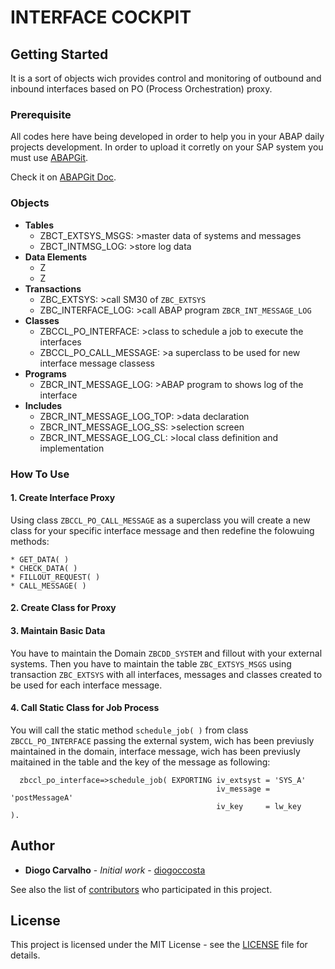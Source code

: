 # INTERFACE COCKPIT

## Getting Started

It is a sort of objects wich provides control and monitoring of outbound and inbound interfaces based on PO (Process Orchestration) proxy.

### Prerequisite

All codes here have being developed in order to help you in your ABAP daily projects development. In order to upload it corretly on your SAP system you must use [ABAPGit](https://github.com/larshp/abapGit).

Check it on [ABAPGit Doc](http://docs.abapgit.org/guide-install.html).

### Objects

* **Tables**
  - ZBCT_EXTSYS_MSGS: >master data of systems and messages
  - ZBCT_INTMSG_LOG: >store log data
* **Data Elements**
  - Z
  - Z
* **Transactions**
  - ZBC_EXTSYS: >call SM30 of ```ZBC_EXTSYS```
  - ZBC_INTERFACE_LOG: >call ABAP program ```ZBCR_INT_MESSAGE_LOG```
* **Classes**
  - ZBCCL_PO_INTERFACE: >class to schedule a job to execute the interfaces
  - ZBCCL_PO_CALL_MESSAGE: >a superclass to be used for new interface message classess
* **Programs**
  - ZBCR_INT_MESSAGE_LOG: >ABAP program to shows log of the interface
* **Includes**
  - ZBCR_INT_MESSAGE_LOG_TOP: >data declaration
  - ZBCR_INT_MESSAGE_LOG_SS: >selection screen
  - ZBCR_INT_MESSAGE_LOG_CL: >local class definition and implementation

### How To Use

#### 1. Create Interface Proxy
Using class ```ZBCCL_PO_CALL_MESSAGE``` as a superclass you will create a new class for your specific interface message and then redefine the folowuing methods:
```abap
* GET_DATA( )
* CHECK_DATA( )
* FILLOUT_REQUEST( )
* CALL_MESSAGE( )
```

#### 2. Create Class for Proxy

#### 3. Maintain Basic Data
You have to maintain the Domain ```ZBCDD_SYSTEM``` and fillout with your external systems. Then you have to maintain the table ```ZBC_EXTSYS_MSGS``` using transaction ```ZBC_EXTSYS``` with all interfaces, messages and classes created to be used for each interface message.



#### 4. Call Static Class for Job Process
You will call the static method ```schedule_job( )``` from class ```ZBCCL_PO_INTERFACE``` passing the external system, wich has been previusly maintained in the domain, interface message, wich has been previusly maitained in the table and the key of the message as following:
```abap
  zbccl_po_interface=>schedule_job( EXPORTING iv_extsyst = 'SYS_A'
                                              iv_message = 'postMessageA'
                                              iv_key     = lw_key         ).
```

## Author

* **Diogo Carvalho** - *Initial work* - [diogoccosta](https://github.com/diogoccosta)

See also the list of [contributors](https://github.com/your/project/contributors) who participated in this project.

## License

This project is licensed under the MIT License - see the [LICENSE](https://github.com/diogoccosta/sap_abap/LICENSE) file for details.


